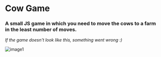 # Cow Game

### A small JS game in which you need to move the cows to a farm in the least number of moves.

*If the game doesn't look like this, something went wrong :)*

![image1](https://github.com/natalililililil/CowGame/assets/96259697/48c55f3f-17e6-4eae-9460-c0f7789e44dc)
